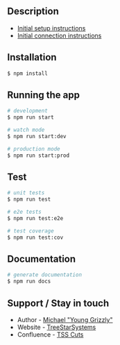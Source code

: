 ## Description

- [Initial setup instructions](../setup/mower-initial-setup.md)
- [Initial connection instructions](../setup/mower-initial-connections.md)

## Installation

```bash
$ npm install
```

## Running the app

```bash
# development
$ npm run start

# watch mode
$ npm run start:dev

# production mode
$ npm run start:prod
```

## Test

```bash
# unit tests
$ npm run test

# e2e tests
$ npm run test:e2e

# test coverage
$ npm run test:cov
```

## Documentation

```bash
# generate documentation
$ npm run docs
```

## Support / Stay in touch

- Author - [Michael "Young Grizzly"](info@treestarsystems.com)
- Website - [TreeStarSystems](https://treestarsystems.com/)
- Confluence - [TSS Cuts](https://treestarsystems.atlassian.net/wiki/spaces/TC/overview)
